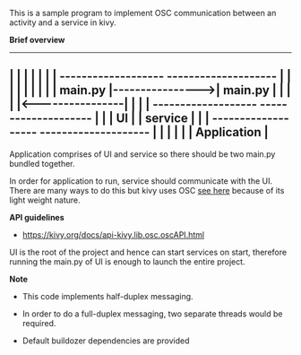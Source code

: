 This is a sample program to implement OSC communication between an activity and a service in kivy.


**Brief overview**


---------------------------------------------------------------------------------
|                                                                               |
|                                                                               |
|                                                                               |
|           -------------------                 --------------------            |
|           |                 |                 |                  |            |
|           |     main.py     |---------------->|     main.py      |            |
|           |                 |<----------------|                  |            |
|           -------------------                 --------------------            |
|           |       UI        |                 |     service      |            |
|           -------------------                 --------------------            |
|                                                                               |
|                                                                               |
|                                 Application                                   |
---------------------------------------------------------------------------------


Application comprises of UI and service so there should be two main.py bundled together.


In order for application to run, service should communicate with the UI. There are many ways to do this
but kivy uses OSC [see here](./activity_service_comm/service/main.py) because of its light weight nature.


**API guidelines**

- https://kivy.org/docs/api-kivy.lib.osc.oscAPI.html


UI is the root of the project and hence can start services on start, therefore running the main.py of UI
is enough to launch the entire project.


**Note**

* This code implements half-duplex messaging.

* In order to do a full-duplex messaging, two separate threads would be required.

* Default buildozer dependencies are provided